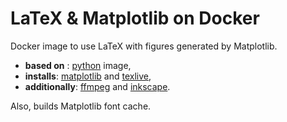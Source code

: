 # LaTeX & Matplotlib on Docker

Docker image to use LaTeX with figures generated by Matplotlib.

- **based on** : [python](https://hub.docker.com/_/python) image,
- **installs**: [matplotlib](https://matplotlib.org/) and [texlive](https://www.tug.org/texlive/),
- **additionally**: [ffmpeg](https://ffmpeg.org/) and [inkscape](https://inkscape.org/).

Also, builds Matplotlib font cache.
